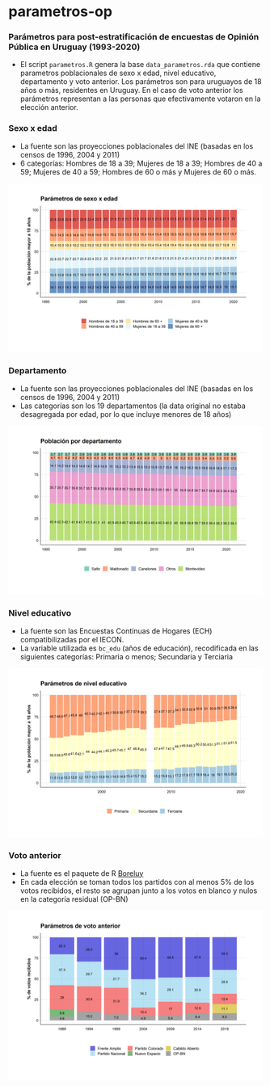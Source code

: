 # parametros-op
### Parámetros para post-estratificación de encuestas de Opinión Pública en Uruguay (1993-2020)

- El script `parametros.R` genera la base `data_parametros.rda` que contiene parametros poblacionales de sexo x edad, nivel educativo, departamento y voto anterior. Los parámetros son para uruguayos de 18 años o más, residentes en Uruguay. En el caso de voto anterior los parámetros representan a las personas que efectivamente votaron en la elección anterior.

### Sexo x edad
- La fuente son las proyecciones poblacionales del INE (basadas en los censos de 1996, 2004 y 2011)
- 6 categorías: Hombres de 18 a 39; Mujeres de 18 a 39; Hombres de 40 a 59; Mujeres de 40 a 59; Hombres de 60 o más y Mujeres de 60 o más.

![Parámetro de sexo x edad](plots/sexedad.png)

### Departamento
- La fuente son las proyecciones poblacionales del INE (basadas en los censos de 1996, 2004 y 2011)
- Las categorías son los 19 departamentos (la data original no estaba desagregada por edad, por lo que incluye menores de 18 años)

![Parámetro de población departamental](plots/region.png)

### Nivel educativo
- La fuente son las Encuestas Contínuas de Hogares (ECH) compatibilizadas por el IECON. 
- La variable utilizada es `bc_edu` (años de educación), recodificada en las siguientes categorías: Primaria o menos; Secundaria y Terciaria 


![Parámetro de educación](plots/educacion.png)

### Voto anterior
- La fuente es el paquete de R [Boreluy](https://nicolas-schmidt.github.io/Boreluy/)
- En cada elección se toman todos los partidos con al menos 5% de los votos recibidos, el resto se agrupan junto a los votos en blanco y nulos en la categoría residual (OP-BN)

![Parámetro de voto anterior](plots/voto.png)
